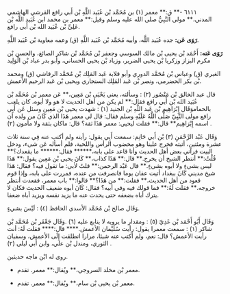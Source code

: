 ٦١١١ -** ق:** معمر (١) بن مُحَمَّد بْن عُبَيد اللَّهِ بْن أَبي رافع القرشي الهاشمي المدني،** مولى النَّبِيُّ صلى الله عليه وسلم وقيل:** معمر بن محمد ابن عُبَيد اللَّه بْن عَلِيِّ بْن عُبَيد الله بْن أَبي رافع.

**رَوَى عَن:** جده عُبَيد اللَّه، وأبيه مُحَمَّد بْن عُبَيد اللَّهِ (ق) وعمه معاوية بْن عُبَيد اللَّهِ.

**رَوَى عَنه:** أَحْمَد بْن يحيى بْن مالك السوسي وجعفر بْن مُحَمَّد بْن شاكر الصائغ، والحسن بْن مكرم البزاز وزكريا بْن يحيى الضرير، وزياد بْن يحيى الحساني، وأبو بدر عباد بْن الْوَلِيد

الغبري (ق) وعباس بْن مُحَمَّد الدوري وأبو قلابة عَبد المَلِك بْن مُحَمَّد الرقاشي (ق) ومحمد بْن بكر الحضرمي، ونصر بْن عَبد المَلِك السنجاري ويحيى بْن عَبد الرحيم الأعمش.

قال عبد الخالق بْن مَنْصُور (٢) : وسألته، يعني يَحْيَى بْن مَعِين،** عَن معمر بْن مُحَمَّد بْن عُبَيد الله بْن أَبي رافع فقال:** لم يكن من أهل الحديث لا هو ولا أبوه، كان يلعب بالحماموَقَال إِبْرَاهِيم بْن عَبد اللَّهِ بْن الجنيد (١) : شهدت يحيى بْن مَعِين وسئل عَن أَبِي رافع مولى النَّبِيّ صَلَّى اللَّهُ عَلَيْهِ وسلم فقال: قال لي معمر هَذَا الذي كَانَ من ولده أن اسمه إِبْرَاهِيم** قال:** فقلت ليحيى: معمر هَذَا ثقة؟ قال: ماكان بثقة ولا مأمون (٢) .

وَقَال عَبْد الرَّحْمَنِ (٣) بْن أَبي حَاتِم: سمعت أَبِي يقول: رأيته ولم أكتب عنه فِي سنة ثلاث عشرة ومئتين، أتيته فخرج علينا وهو مخضوب الرأس واللحية، فلم أسأله عَن شيء، ودخل البيت فرآني بعض أهل الحديث وأنا قاعد على بابه،****** فقال:****** ما يقعدك؟** قُلْتُ:** أنتظر الشيخ أن يخرج.** قال:** هَذَا كذاب،** كَانَ يحيى بْن مَعِين يقول:** هَذَا ليس بشيءٍ ولا أبوه بشيءٍ.** قال عَبْد الرحمن:** قلتُ لأبي: ما تقول فيه؟ فقال: هَذَا شيخ مديني كَانَ ببغداد أتيت عفان يوما فانصرفت من عنده، فمررت على بابه، وإذا قوم قعود من أهل الحديث،** فقلت:** من هَذَا؟** قالوا:** باب معمر، فقعدت أنتظر خروجه.** فقلت لَهُ:** فما قولك فيه وفي أبيه؟ فقال: كَانَ أبوه ضعيف الحديث فكان لا يترك أباه بضعفه حتى يحدث عنه ما يزيد نفسه ويزيد أباه ضعفا.

وَقَال صالح بْن مُحَمَّد الأسدي الحافظ (٤) : لَيْسَ بشيءٍ.

وَقَال أَبُو أَحْمَد بْن عَدِيّ (٥) : ومقدار ما يرويه لا يتابع عليه (٦) .وَقَال جَعْفَر بْن مُحَمَّد بْن شاكر (١) : سمعت معمرا يقول: رأيت سُلَيْمان الأعمش.**** قال:**** فقلت لَهُ: أنت رأيت الأعمش؟ قال: نعم، ولم أكتب عنه شيئا، مرارا انطلقت إِلَى الأعمش، وسفيان الثوري، ومندل بْن علي، وابن أَبي ليلى (٢) .

روى له ابْن ماجه حديثين.

- معمر بْن مخلد السروجي،** ويُقال:** معمر. تقدم.

- معمر بْن يحيى بْن سام،** ويُقال:** معمر. تقدم.